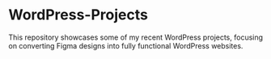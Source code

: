 # WordPress-Projects
This repository showcases some of my recent WordPress projects, focusing on converting Figma designs into fully functional WordPress websites.
